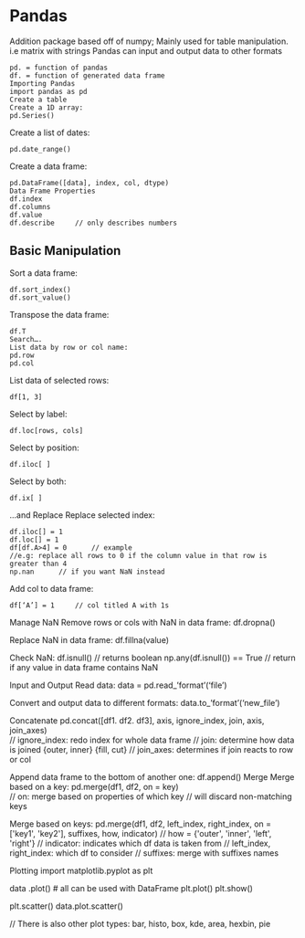 # Pandas
Addition package based off of numpy; Mainly used for table manipulation. i.e matrix with strings
Pandas can input and output data to other formats

```
pd. = function of pandas
df. = function of generated data frame
Importing Pandas
import pandas as pd
Create a table
Create a 1D array:
pd.Series()
```

Create a list of dates:
```
pd.date_range()
```

Create a data frame:
```
pd.DataFrame([data], index, col, dtype)
Data Frame Properties
df.index
df.columns
df.value
df.describe		// only describes numbers
```

## Basic Manipulation
Sort a data frame:
```
df.sort_index()
df.sort_value()
```

Transpose the data frame:
```
df.T
Search….
List data by row or col name:
pd.row
pd.col
```

List data of selected rows:
```
df[1, 3]
```

Select by label:
```
df.loc[rows, cols]
```

Select by position:
```
df.iloc[ ]
```

Select by both:
```
df.ix[ ]
```

...and Replace
Replace selected index:
```
df.iloc[] = 1
df.loc[] = 1
df[df.A>4] = 0 		// example
//e.g: replace all rows to 0 if the column value in that row is greater than 4
np.nan 		// if you want NaN instead
```

Add col to data frame:
```
df[‘A’] = 1		// col titled A with 1s
```

Manage NaN
Remove rows or cols with NaN in data frame:
df.dropna()

Replace NaN in data frame:
df.fillna(value)

Check NaN:
df.isnull()		// returns boolean
np.any(df.isnull()) == True	// return if any value in data frame contains NaN
  
Input and Output
Read data:
data = pd.read_’format’(‘file’)

Convert and output data to different formats:
data.to_’format’(‘new_file’)

Concatenate
pd.concat([df1. df2. df3], axis, ignore_index, join, axis, join_axes)		
// ignore_index: redo index for whole data frame
					// join: determine how data is joined {outer, inner} {fill, cut}
					// join_axes: determines if join reacts to row or col

Append data frame to the bottom of another one:
df.append()
Merge
Merge based on a key:
pd.merge(df1, df2, on = key)		
// on: merge based on properties of which key
// will discard non-matching keys

Merge based on keys:
pd.merge(df1, df2, left_index, right_index, on = ['key1', 'key2'], suffixes, how, indicator)
// how = {'outer', 'inner', 'left', 'right'} 
// indicator: indicates which df data is taken from
// left_index, right_index: which df to consider
// suffixes: merge with suffixes names

Plotting
import matplotlib.pyplot as plt

data .plot()			# all can be used with DataFrame
plt.plot()
plt.show()

plt.scatter()
data.plot.scatter()

// There is also other plot types: bar, histo, box, kde, area, hexbin, pie


